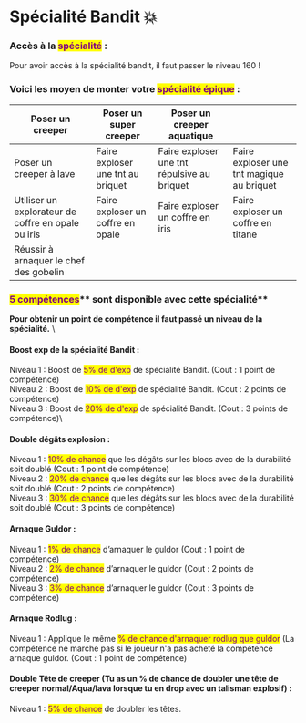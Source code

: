 # Spécialité Bandit 💥

### **Accès à la **<mark style="color:purple;">**spécialité**</mark>** :** &#x20;

Pour avoir accès à la spécialité bandit, il faut passer le niveau 160 !

### **Voici les moyen de monter votre **<mark style="color:purple;">**spécialité épique**</mark>** :**

| Poser un creeper                                   | Poser un super creeper            | Poser un creeper aquatique                  |                                           |
| -------------------------------------------------- | --------------------------------- | ------------------------------------------- | ----------------------------------------- |
| Poser un creeper à lave                            | Faire exploser une tnt au briquet | Faire exploser une tnt répulsive au briquet | Faire exploser une tnt magique au briquet |
| Utiliser un explorateur de coffre en opale ou iris | Faire exploser un coffre en opale | Faire exploser un coffre en iris            | Faire exploser un coffre en titane        |
| Réussir à arnaquer le chef des gobelin             |                                   |                                             |                                           |



### <mark style="color:purple;">**5 compétences**</mark>** sont disponible avec cette spécialité**

**Pour obtenir un point de compétence il faut passé un niveau de la spécialité.** \


#### Boost exp de la spécialité Bandit :&#x20;

Niveau 1 : Boost de <mark style="color:purple;">5% de d'exp</mark> de spécialité Bandit. (Cout : 1 point de compétence) \
Niveau 2 : Boost de <mark style="color:purple;">10% de d'exp</mark> de spécialité Bandit. (Cout : 2 points de compétence) \
Niveau 3 : Boost de <mark style="color:purple;">20% de d'exp</mark> de spécialité Bandit. (Cout : 3 points de compétence)\


#### Double dégâts explosion :&#x20;

Niveau 1 : <mark style="color:purple;">10% de chance</mark> que les dégâts sur les blocs avec de la durabilité soit doublé (Cout : 1 point de compétence) \
Niveau 2 : <mark style="color:purple;">20% de chance</mark> que les dégâts sur les blocs avec de la durabilité soit doublé (Cout : 2 points de compétence) \
Niveau 3 : <mark style="color:purple;">30% de chance</mark> que les dégâts sur les blocs avec de la durabilité soit doublé (Cout : 3 points de compétence)

#### Arnaque Guldor :&#x20;

Niveau 1 : <mark style="color:purple;">1% de chance</mark> d’arnaquer le guldor (Cout : 1 point de compétence) \
Niveau 2 : <mark style="color:purple;">2% de chance</mark> d’arnaquer le guldor (Cout : 2 points de compétence) \
Niveau 3 : <mark style="color:purple;">3% de chance</mark> d’arnaquer le guldor (Cout : 3 points de compétence)

#### Arnaque Rodlug :&#x20;

Niveau 1 : Applique le même <mark style="color:purple;">% de chance d'arnaquer rodlug que guldor</mark> (La compétence ne marche pas si le joueur n'a pas acheté la compétence arnaque guldor. (Cout : 1 point de compétence)

#### Double Tête de creeper (Tu as un % de chance de doubler une tête de creeper normal/Aqua/lava lorsque tu en drop avec un talisman explosif) :&#x20;

Niveau 1 : <mark style="color:purple;">5% de chance</mark> de doubler les têtes.
